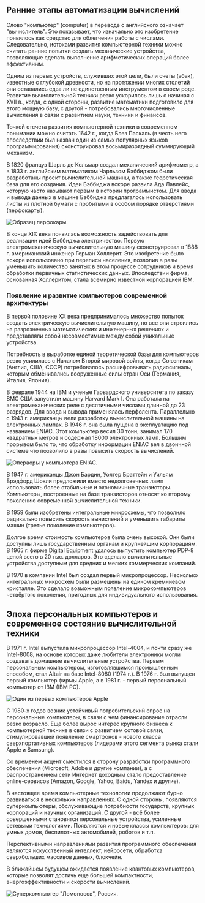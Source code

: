 ## Ранние этапы автоматизации вычислений

Слово "компьютер" (computer) в переводе с английского означает "вычислитель". Это показывает, что изначально это изобретение появилось как средство для облегчения работы с числами. Следовательно, истоками развития компьютерной техники можно считать ранние попытки создать механические устройства, позволяющие сделать выполнение арифметических операций более эффективным.

Одним из первых устройств, служивших этой цели, были счеты (абак), известные с глубокой древности, но на протяжении многих столетий они оставались едва ли не единственным инструментом в своем роде. Развитие вычислительной техники резко ускорилось лишь с начиная с XVII в., когда, с одной стороны, развитие математики подготовило для этого мощную базу, с другой - потребовались многочисленные вычисления в связи с развитием науки, техники и финансов.

Точкой отсчета развития компьютерной техники в современном понимании можно считать 1642 г., когда Блез Паскаль (в честь него впоследствии был назван один из самых популярных языков программирования) сконструировал восьмиразрядный суммирующий механизм.

В 1820 француз Шарль де Кольмар создал механический арифмометр, а в 1833 г. английским математиком Чарльзом Бэббиджом были разработаны проект вычислительной машины, а также теоретическая база для его создания. Идеи Бэббиджа вскоре развила Ада Лавлейс, которую часто называют первым в истории программистом. Для ввода и вывода данных в машине Бэббиджа предлагалось использовать листы из плотной бумаги с пробитыми в особом порядке отверстиями (перфокарты).

![Образец перфокары.](https://a24.biz/assets/files/handbook/images/e7/a1/e7a1f03082cb5ec4188ff562bbdddeb4)


В конце XIX века появилась возможность задействовать для реализации идей Бэббиджа электричество. Первую электромеханическую вычислительную машину сконструировал в 1888 г. американский инженер Герман Холлерит. Это изобретение  было вскоре использовано при переписи населения, позволив в разы уменьшить количество занятых в этом процессе сотрудников и время обработки первичных статистических данных. Впоследствии фирма, основанная Холлеритом, стала всемирно известной корпорацией IBM.

### Появление и развитие компьютеров современной архитектуры

В первой половине XX века предпринималось множество попыток создать электрическую вычислительную машину, но все они строились на разрозненных математических и инженерных решениях и представляли собой несовместимые между собой уникальные устройства.

Потребность в выработке единой теоретической базы для компьютеров резко усилилась с Началом Второй мировой войны, когда Союзникам (Англия, США, СССР) потребовалось расшифровывать радиосигналы, которым обменивались вооруженные силы стран Оси (Германия, Италия, Япония).

В феврале 1944 на IBM и ученые Гарвардского университета по заказу ВМС США запустили машину Harvard Mark I. Она работала на электромеханических реле с десятичными числами длинной до 23 разрядов. Для ввода и вывода применялась перфолента. Параллельно с 1943 г. американцы вели разработку вычислительной машины на электронных лампах. В 1946 г. она была пущена в эксплуатацию под названием  ENIAC. Этот компьютер весил 30 тонн, занимал 170 квадратных метров и  содержал 18000 электронных ламп. Большим прорывом было то, что обработку информации ENIAC вел в двоичной системе что позволило в разы повысить скорость вычислений.

![Операоры у компьютера ENIAC.](https://a24.biz/assets/files/handbook/images/a6/2f/a62febf41a99f9ecf87a451a42b57b70)

В 1947 г. американцы Джон Бардин, Уолтер Браттейн и Уильям Брэдфорд Шокли предложили вместо недолговечных ламп использовать более стабильные и экономичные транзисторы.  Компьютеры, построенные на базе транзисторов относят ко второму поколению современной вычислительной техники.

В 1959 были изобретены интегральные микросхемы, что позволило радикально повысить скорость вычислений  и уменьшить габариты машин (третье поколение компьютеров).

Долгое время стоимость компьютеров была очень высокой. Они были доступны лишь государственным органам и крупнейшим корпорациям. В 1965 г. фирме Digital Equipment удалось выпустить компьютер PDP-8 ценой всего в 20 тыс. долларов. Это сделало вычислительные устройства доступным для средних и мелких коммерческих компаний.

В 1970 в компании Intel был создал первый микропроцессор. Несколько интегральных микросхем были размещены на едином кремниевом кристалле. Это сделало возможным появление микрокомпьютеров четвёртого поколения, пригодных для индивидуального использования.

## Эпоха персональных компьютеров и современное состояние вычислительной техники

В 1971 г. Intel выпустила микропроцессор Intel-4004, и почти сразу же  Intel-8008, на основе которых даже любители электроники могли создавать домашние вычислительные устройства.  Первым персональным компьютером, изготовлявшимся промышленным способом, стал Altair на базе Intel-8080 (1974 г.). В 1976 г. был выпущен первый компьютер фирмы Apple, а в 1981 г. - первый персональный компьютер от IBM (IBM PC).

![Один из первых компьютеров Apple](https://a24.biz/assets/files/handbook/images/30/37/30376e13ead5ee885155c290d1d70cb9)


С 1980-х годов возник устойчивый потребительский спрос на персональные компьютеры, в связи с чем финансирование отрасли резко возрасло. Еще более вырос интерес крупного бизнеса к компьютерной технике в связи с развитием сотовой связи, стимулировавшей появление смартфонов - нового класса сверхпортативных компьютеров (лидерами этого сегмента рынка стали Apple и Samsung).

Со временем акцент сместился в сторону разработки программного обеспечения (Microsoft, Adobe и другие компании), а с распространением сети Интернет доходным стало предоставление online-сервисов (Amazon, Google, Yahoo, Baidu, Yandex и другие).

В настоящее время компьютерные технологии продолжают бурно развиваться в нескольких направлениях. С одной стороны, появляются суперкомпьютеры, обслуживающие потребности государств, крупных корпораций и научных организаций. С другой - всё более совершенными становятся персональные устройства, усиленные сетевыми технологиями. Появляются и новые классы компьютеров: для умных домов, беспилотных автомобилей, роботов и т.п.

Перспективными направлениями развития программного обеспечения являются искусственный интеллект, нейросети, обработка сверхбольших массивов данных, блокчейн.

В ближайшем будущем ожидается появление квантовых компьютеров, которые позволят достичь еще большей компактности, энергоэффективности и скорости вычислений.

![Суперкомпьютер "Ломоносов", Россия.](https://a24.biz/assets/files/handbook/images/0f/56/0f56a79624ca2ae782edf37007a12bc8)


